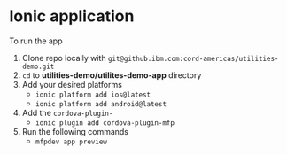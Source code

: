 # Ionic application

To run the app 

1. Clone repo locally with `git@github.ibm.com:cord-americas/utilities-demo.git`
1. `cd` to **utilities-demo/utilites-demo-app** directory
1. Add your desired platforms
	* `ionic platform add ios@latest`
	* `ionic platform add android@latest`
1. Add the `cordova-plugin-`
	* `ionic plugin add cordova-plugin-mfp`
1. Run the following commands
	* `mfpdev app preview`

